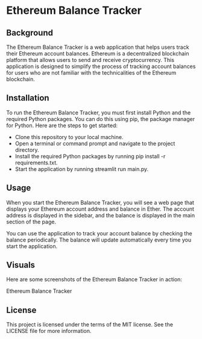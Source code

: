 # Ethereum Balance Tracker

## Background
The Ethereum Balance Tracker is a web application that helps users track their Ethereum account balances. Ethereum is a decentralized blockchain platform that allows users to send and receive cryptocurrency. This application is designed to simplify the process of tracking account balances for users who are not familiar with the technicalities of the Ethereum blockchain.

## Installation
To run the Ethereum Balance Tracker, you must first install Python and the required Python packages. You can do this using pip, the package manager for Python. Here are the steps to get started:

* Clone this repository to your local machine.
* Open a terminal or command prompt and navigate to the project directory.
* Install the required Python packages by running pip install -r requirements.txt.
* Start the application by running streamlit run main.py.
## Usage
When you start the Ethereum Balance Tracker, you will see a web page that displays your Ethereum account address and balance in Ether. The account address is displayed in the sidebar, and the balance is displayed in the main section of the page.

You can use the application to track your account balance by checking the balance periodically. The balance will update automatically every time you start the application.

## Visuals
Here are some screenshots of the Ethereum Balance Tracker in action:

Ethereum Balance Tracker

## License
This project is licensed under the terms of the MIT license. See the LICENSE file for more information.
